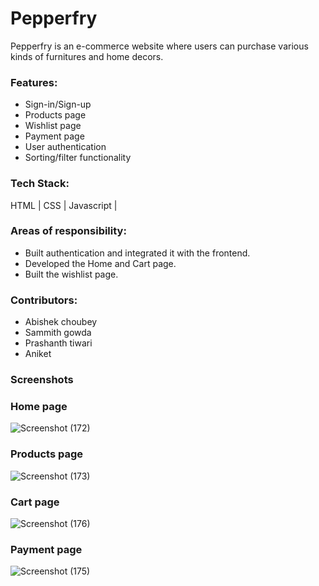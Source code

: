<h1>Pepperfry</h1>
 Pepperfry is an e-commerce website where users can purchase various kinds of furnitures and home decors.
<h3>Features:</h3>
<ul>
<li>Sign-in/Sign-up</li>
  <li>Products page</li>
  <li>Wishlist page</li>
  <li>Payment page</li>
<li>User authentication</li>
<li>Sorting/filter functionality</li>
  </ul>

<h3>Tech Stack:</h3>
  HTML | CSS | Javascript | 

<h3>Areas of responsibility:</h3>
<ul>
<li>Built authentication and integrated it with the frontend.</li>
<li>Developed the Home and Cart page. </li>
<li>Built the wishlist page.</li>
  </ul>
  
  <h3>Contributors:</h3>
  <ul>
 <li>Abishek choubey</li>
 <li>Sammith gowda</li>
 <li>Prashanth tiwari</li>
 <li>Aniket</li>
</ul>
  
  <h3>Screenshots</h3>
  
  <h3>Home page</h3>
  
  
  ![Screenshot (172)](https://user-images.githubusercontent.com/95843451/158732239-177626f9-36fc-412e-ba0a-191503600840.png)
  
  
   <h3>Products page</h3>
  
  
![Screenshot (173)](https://user-images.githubusercontent.com/95843451/158732278-4c3aa7a5-98ed-4b42-a76a-fdf7e60f01c6.png)


 <h3>Cart page</h3>


![Screenshot (176)](https://user-images.githubusercontent.com/95843451/158732302-2a4cd570-0b5b-438d-b5a6-c5230a37e3d2.png)


 <h3>Payment page</h3>


![Screenshot (175)](https://user-images.githubusercontent.com/95843451/158732326-05646f3b-5c2b-402b-b6ad-f3b2cbb9cc45.png)



  


